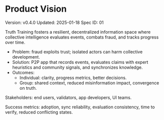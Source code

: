 # Product Vision
Version: v0.4.0
Updated: 2025-01-18
Spec ID: 01

Truth Training fosters a resilient, decentralized information space where collective intelligence evaluates events, combats fraud, and tracks progress over time.

- Problem: fraud exploits trust; isolated actors can harm collective development.
- Solution: P2P app that records events, evaluates claims with expert heuristics and community signals, and synchronizes knowledge.
- Outcomes:
  - Individual: clarity, progress metrics, better decisions.
  - Group: shared context, reduced misinformation impact, convergence on truth.

Stakeholders: end users, validators, app developers, UI teams.

Success metrics: adoption, sync reliability, evaluation consistency, time to verify, reduced conflicting states.
